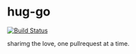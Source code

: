 # hug-go

[![Build Status](https://travis-ci.org/hugbotme/hug-go.svg?branch=master)](https://travis-ci.org/hugbotme/hug-go)

sharimg the love, one pullrequest at a time.
